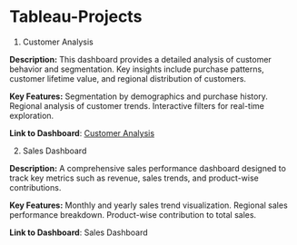 # Tableau-Projects

1. Customer Analysis 

**Description:**
This dashboard provides a detailed analysis of customer behavior and segmentation. Key insights include purchase patterns, customer lifetime value, and regional distribution of customers.

**Key Features:**
Segmentation by demographics and purchase history.
Regional analysis of customer trends.
Interactive filters for real-time exploration.

**Link to Dashboard**: [Customer Analysis](https://public.tableau.com/app/profile/roshani.shiradwade/viz/CustomerAnalysis_17292163088160/CustomerAnalysis)

2. Sales Dashboard 

**Description:**
A comprehensive sales performance dashboard designed to track key metrics such as revenue, sales trends, and product-wise contributions.

**Key Features:**
Monthly and yearly sales trend visualization.
Regional sales performance breakdown.
Product-wise contribution to total sales.

**Link to Dashboard**: Sales Dashboard
